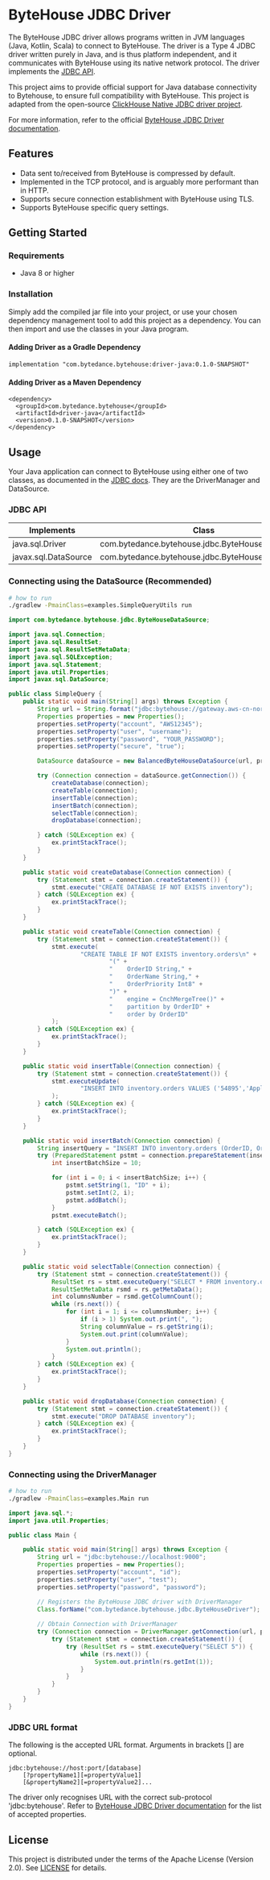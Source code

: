 
# ByteHouse JDBC Driver

The ByteHouse JDBC driver allows programs written in JVM languages (Java, Kotlin, Scala) to connect to ByteHouse.
The driver is a Type 4 JDBC driver written purely in Java, and is thus platform independent, and it communicates 
with ByteHouse using its native network protocol. The driver implements the 
<a href="https://docs.oracle.com/javase/8/docs/api/java/sql/package-summary.html">JDBC API</a>.

This project aims to provide official support for Java database connectivity to Bytehouse, to ensure full compatibility
with ByteHouse. This project is adapted from the open-source
<a href="https://github.com/housepower/ClickHouse-Native-JDBC">ClickHouse Native JDBC driver project</a>.

For more information, refer to the official 
<a href="https://bytedance.feishu.cn/wiki/wikcns7hYkiy8nqxxwN2X6LXfFh">ByteHouse JDBC Driver documentation</a>.

## Features

- Data sent to/received from ByteHouse is compressed by default.
- Implemented in the TCP protocol, and is arguably more performant than in HTTP.
- Supports secure connection establishment with ByteHouse using TLS.
- Supports ByteHouse specific query settings.

## Getting Started

### Requirements
- Java 8 or higher

### Installation
Simply add the compiled jar file into your project, or use your chosen dependency 
management tool to add this project as a dependency. You can then import and use the classes
in your Java program.

#### Adding Driver as a Gradle Dependency
```
implementation "com.bytedance.bytehouse:driver-java:0.1.0-SNAPSHOT"
```

#### Adding Driver as a Maven Dependency
```
<dependency>
  <groupId>com.bytedance.bytehouse</groupId>
  <artifactId>driver-java</artifactId>
  <version>0.1.0-SNAPSHOT</version>
</dependency>
```

## Usage

Your Java application can connect to ByteHouse using either one of two classes, as documented in the 
<a href="https://docs.oracle.com/javase/tutorial/jdbc/basics/connecting.html">JDBC docs</a>.
They are the DriverManager and DataSource.

### JDBC API
Implements           | Class
---                  | ---
java.sql.Driver      | com.bytedance.bytehouse.jdbc.ByteHouseDriver
javax.sql.DataSource | com.bytedance.bytehouse.jdbc.ByteHouseDataSource

### Connecting using the DataSource (Recommended)
```bash
# how to run
./gradlew -PmainClass=examples.SimpleQueryUtils run
```
```java
import com.bytedance.bytehouse.jdbc.ByteHouseDataSource;

import java.sql.Connection;
import java.sql.ResultSet;
import java.sql.ResultSetMetaData;
import java.sql.SQLException;
import java.sql.Statement;
import java.util.Properties;
import javax.sql.DataSource;

public class SimpleQuery {
    public static void main(String[] args) throws Exception {
        String url = String.format("jdbc:bytehouse://gateway.aws-cn-north-1.bytehouse.cn:19000");
        Properties properties = new Properties();
        properties.setProperty("account", "AWS12345");
        properties.setProperty("user", "username");
        properties.setProperty("password", "YOUR_PASSWORD");
        properties.setProperty("secure", "true");

        DataSource dataSource = new BalancedByteHouseDataSource(url, properties);

        try (Connection connection = dataSource.getConnection()) {
            createDatabase(connection);
            createTable(connection);
            insertTable(connection);
            insertBatch(connection);
            selectTable(connection);
            dropDatabase(connection);

        } catch (SQLException ex) {
            ex.printStackTrace();
        }
    }

    public static void createDatabase(Connection connection) {
        try (Statement stmt = connection.createStatement()) {
            stmt.execute("CREATE DATABASE IF NOT EXISTS inventory");
        } catch (SQLException ex) {
            ex.printStackTrace();
        }
    }

    public static void createTable(Connection connection) {
        try (Statement stmt = connection.createStatement()) {
            stmt.execute(
                    "CREATE TABLE IF NOT EXISTS inventory.orders\n" +
                            "(" +
                            "    OrderID String," +
                            "    OrderName String," +
                            "    OrderPriority Int8" +
                            ")" +
                            "    engine = CnchMergeTree()" +
                            "    partition by OrderID" +
                            "    order by OrderID"
            );
        } catch (SQLException ex) {
            ex.printStackTrace();
        }
    }

    public static void insertTable(Connection connection) {
        try (Statement stmt = connection.createStatement()) {
            stmt.executeUpdate(
                    "INSERT INTO inventory.orders VALUES ('54895','Apple',12)"
            );
        } catch (SQLException ex) {
            ex.printStackTrace();
        }
    }

    public static void insertBatch(Connection connection) {
        String insertQuery = "INSERT INTO inventory.orders (OrderID, OrderName, OrderPriority) VALUES (?,'Apple',?)";
        try (PreparedStatement pstmt = connection.prepareStatement(insertQuery)) {
            int insertBatchSize = 10;

            for (int i = 0; i < insertBatchSize; i++) {
                pstmt.setString(1, "ID" + i);
                pstmt.setInt(2, i);
                pstmt.addBatch();
            }
            pstmt.executeBatch();

        } catch (SQLException ex) {
            ex.printStackTrace();
        }
    }

    public static void selectTable(Connection connection) {
        try (Statement stmt = connection.createStatement()) {
            ResultSet rs = stmt.executeQuery("SELECT * FROM inventory.orders");
            ResultSetMetaData rsmd = rs.getMetaData();
            int columnsNumber = rsmd.getColumnCount();
            while (rs.next()) {
                for (int i = 1; i <= columnsNumber; i++) {
                    if (i > 1) System.out.print(", ");
                    String columnValue = rs.getString(i);
                    System.out.print(columnValue);
                }
                System.out.println();
            }
        } catch (SQLException ex) {
            ex.printStackTrace();
        }
    }

    public static void dropDatabase(Connection connection) {
        try (Statement stmt = connection.createStatement()) {
            stmt.execute("DROP DATABASE inventory");
        } catch (SQLException ex) {
            ex.printStackTrace();
        }
    }
}
```

### Connecting using the DriverManager
```bash
# how to run
./gradlew -PmainClass=examples.Main run
```
```java
import java.sql.*;
import java.util.Properties;

public class Main {

    public static void main(String[] args) throws Exception {
        String url = "jdbc:bytehouse://localhost:9000";
        Properties properties = new Properties();
        properties.setProperty("account", "id");
        properties.setProperty("user", "test");
        properties.setProperty("password", "password");

        // Registers the ByteHouse JDBC driver with DriverManager
        Class.forName("com.bytedance.bytehouse.jdbc.ByteHouseDriver");
        
        // Obtain Connection with DriverManager
        try (Connection connection = DriverManager.getConnection(url, properties)) {
            try (Statement stmt = connection.createStatement()) {
                try (ResultSet rs = stmt.executeQuery("SELECT 5")) {
                    while (rs.next()) {
                        System.out.println(rs.getInt(1));
                    }
                }
            }
        }
    }
}
```

### JDBC URL format
The following is the accepted URL format. Arguments in brackets [] are optional.
```
jdbc:bytehouse://host:port/[database]
    [?propertyName1][=propertyValue1]
    [&propertyName2][=propertyValue2]...
```

The driver only recognises URL with the correct sub-protocol 'jdbc:bytehouse'.
Refer to <a href="https://bytedance.feishu.cn/wiki/wikcns7hYkiy8nqxxwN2X6LXfFh">ByteHouse JDBC Driver documentation</a>
for the list of accepted properties.

## License

This project is distributed under the terms of the Apache License (Version 2.0). See [LICENSE](LICENSE) for details.
